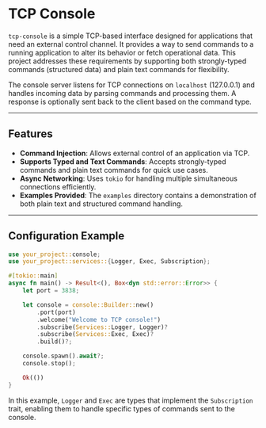 # TCP Console

`tcp-console` is a simple TCP-based interface designed for applications that need an external control channel. It provides a way to send commands to a running application to alter its behavior or fetch operational data. This project addresses these requirements by supporting both strongly-typed commands (structured data) and plain text commands for flexibility.

The console server listens for TCP connections on `localhost` (127.0.0.1) and handles incoming data by parsing commands and processing them. A response is optionally sent back to the client based on the command type.

---

## Features

- **Command Injection**: Allows external control of an application via TCP.
- **Supports Typed and Text Commands**: Accepts strongly-typed commands and plain text commands for quick use cases.
- **Async Networking**: Uses `tokio` for handling multiple simultaneous connections efficiently.
- **Examples Provided**: The `examples` directory contains a demonstration of both plain text and structured command handling.

---

## Configuration Example

```rust
use your_project::console;
use your_project::services::{Logger, Exec, Subscription};

#[tokio::main]
async fn main() -> Result<(), Box<dyn std::error::Error>> {
    let port = 3838;

    let console = console::Builder::new()
        .port(port)
        .welcome("Welcome to TCP console!")
        .subscribe(Services::Logger, Logger)?
        .subscribe(Services::Exec, Exec)?
        .build()?;

    console.spawn().await?;
    console.stop();

    Ok(())
}
```

In this example, `Logger` and `Exec` are types that implement the `Subscription` trait, enabling them to handle specific types of commands sent to the console.